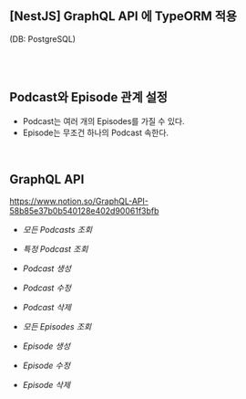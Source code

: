 ## [NestJS] GraphQL API 에 TypeORM 적용

(DB: PostgreSQL)

<br>
<br>

## Podcast와 Episode 관계 설정

- Podcast는 여러 개의 Episodes를 가질 수 있다.
- Episode는 무조건 하나의 Podcast 속한다.

<br>

## GraphQL API
https://www.notion.so/GraphQL-API-58b85e37b0b540128e402d90061f3bfb

- _모든 Podcasts 조회_
- _특정 Podcast 조회_
- _Podcast 생성_
- _Podcast 수정_
- _Podcast 삭제_

- _모든 Episodes 조회_
- _Episode 생성_
- _Episode 수정_
- _Episode 삭제_

